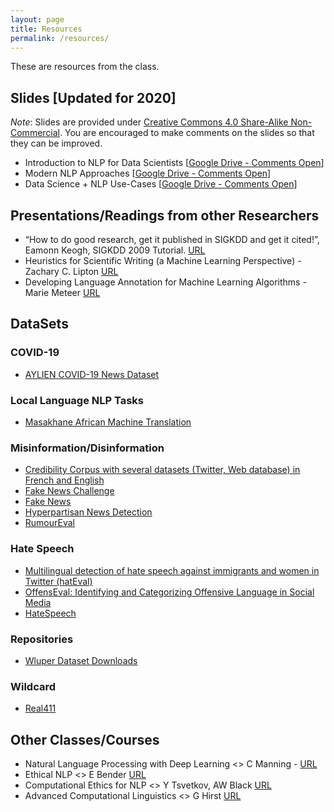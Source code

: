 ```yaml
---
layout: page
title: Resources
permalink: /resources/
---
```

These are resources from the class.


## Slides [Updated for 2020]

*Note*: Slides are provided under [Creative Commons 4.0 Share-Alike Non-Commercial](https://creativecommons.org/licenses/by-nc-sa/4.0/). You are encouraged to make comments on the slides so that they can be improved.

* Introduction to NLP for Data Scientists [[Google Drive - Comments Open](https://docs.google.com/presentation/d/17n5bc4jHtrJoqQK01Bu7yE8bLdVvA6d5Wg5NRIeIwzo/edit?usp=sharing)]
* Modern NLP Approaches [[Google Drive - Comments Open](https://docs.google.com/presentation/d/1O4xyKBxQ6G73NGeqixzYqsNdb6wmOgTCoZvMv5Au9Ko/edit?usp=sharing)]
* Data Science + NLP Use-Cases [[Google Drive - Comments Open](https://docs.google.com/presentation/d/1Ks73seKiNeIGsQ95RrhYR4nkHghhh3xcJaGT-pN_ZLY/edit?usp=sharing)]

## Presentations/Readings from other Researchers

* “How to do good research, get it published in SIGKDD and get it cited!”, Eamonn Keogh,  SIGKDD 2009 Tutorial. [URL](http://www.cs.ucr.edu/~eamonn/Keogh_SIGKDD09_tutorial.pdf)
* Heuristics for Scientific Writing (a Machine Learning Perspective) - Zachary C. Lipton [URL](http://approximatelycorrect.com/2018/01/29/heuristics-technical-scientific-writing-machine-learning-perspective/)
* Developing Language Annotation for Machine Learning Algorithms - Marie Meteer [URL](https://www.cs.brandeis.edu/~cs140b/CS140b_slides/NLAML_CS140b-2015.pdf)

## DataSets

### COVID-19

* [AYLIEN COVID-19 News Dataset](https://blog.aylien.com/free-coronavirus-news-dataset/)

### Local Language NLP Tasks

* [Masakhane African Machine Translation](https://www.masakhane.io/)

### Misinformation/Disinformation

* [Credibility Corpus with several datasets (Twitter, Web database) in French and English](https://www.data.gouv.fr/fr/datasets/credibility-corpus-with-several-datasets-twitter-web-database-in-french-and-english/)
* [Fake News Challenge](https://github.com/FakeNewsChallenge/fnc-1)
* [Fake News](https://www.kaggle.com/c/fake-news/data)
* [Hyperpartisan News Detection](https://pan.webis.de/semeval19/semeval19-web/)
* [RumourEval](https://competitions.codalab.org/competitions/19938)

### Hate Speech
* [Multilingual detection of hate speech against immigrants and women in Twitter (hatEval)](https://competitions.codalab.org/competitions/19935#learn_the_details)
* [OffensEval: Identifying and Categorizing Offensive Language in Social Media](https://competitions.codalab.org/competitions/20011)
* [HateSpeech](https://github.com/t-davidson/hate-speech-and-offensive-language/tree/master/data)

### Repositories
* [Wluper Dataset Downloads](https://data.wluper.com/)


### Wildcard
* [Real411](https://www.real411.org/complaints)

## Other Classes/Courses

* Natural Language Processing with Deep Learning <> C Manning - [URL](http://web.stanford.edu/class/cs224n/)
* Ethical NLP <> E Bender [URL](https://faculty.washington.edu/ebender/2017_575/)
* Computational Ethics for NLP <> Y Tsvetkov, AW Black [URL](http://demo.clab.cs.cmu.edu/ethical_nlp2019/)
* Advanced Computational Linguistics <> G Hirst [URL](http://www.cs.toronto.edu/~gh/2528/)
